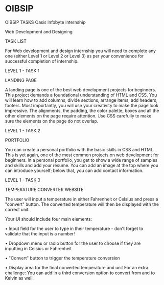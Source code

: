 # OIBSIP
OIBSIP TASKS
Oasis Infobyte Internship

Web Development and Designing

TASK LIST

For Web development and design internship you will need to complete any one (either Level 1 or Level 2 or Level 3) as per your convenience for successful completion of internship.

LEVEL 1 - TASK 1

LANDING PAGE

A landing page is one of the best web development projects for beginners. This project demands a foundational understanding of HTML and CSS. You will learn how to add columns, divide sections, arrange items, add headers, footers. Most importantly, you will use your creativity to make the page look impressive. The alignments, the padding, the color palette, boxes and all the other elements on the page require attention. Use CSS carefully to make sure the elements on the page do not overlap.

LEVEL 1 - TASK 2

PORTFOLIO

You can create a personal portfolio with the basic skills in CSS and HTML. This is yet again, one of the most common projects on web development for beginners. In a personal portfolio, you get to show a wide range of samples and skills and add your resume. You can add an image at the top where you can introduce yourself; below that, you can add contact information.

LEVEL 1 - TASK 3

TEMPERATURE CONVERTER WEBSITE

The user will input a temperature in either Fahrenheit or Celsius and press a "convert" button. The converted temperature will then be displayed with the correct unit.

Your UI should include four main elements:

• Input field for the user to type in their temperature - don't forget to validate that the input is a number!

• Dropdown menu or radio button for the user to choose if they are inputting in Celsius or Fahrenheit

• "Convert" button to trigger the temperature conversion

• Display area for the final converted temperature and unit For an extra challenge: You can add in a third conversion option to convert from and to Kelvin as well.
